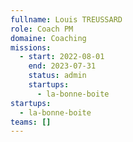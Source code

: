 ```yaml
---
fullname: Louis TREUSSARD
role: Coach PM
domaine: Coaching
missions:
  - start: 2022-08-01
    end: 2023-07-31
    status: admin
    startups:
      - la-bonne-boite
startups:
  - la-bonne-boite
teams: []
---
```

